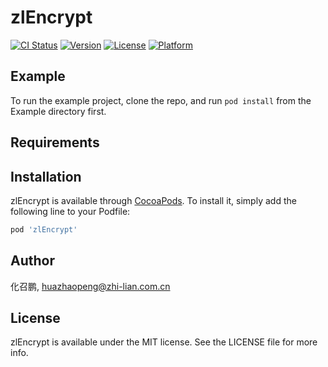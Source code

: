 # zlEncrypt

[![CI Status](https://img.shields.io/travis/化召鹏/zlEncrypt.svg?style=flat)](https://travis-ci.org/化召鹏/zlEncrypt)
[![Version](https://img.shields.io/cocoapods/v/zlEncrypt.svg?style=flat)](https://cocoapods.org/pods/zlEncrypt)
[![License](https://img.shields.io/cocoapods/l/zlEncrypt.svg?style=flat)](https://cocoapods.org/pods/zlEncrypt)
[![Platform](https://img.shields.io/cocoapods/p/zlEncrypt.svg?style=flat)](https://cocoapods.org/pods/zlEncrypt)

## Example

To run the example project, clone the repo, and run `pod install` from the Example directory first.

## Requirements

## Installation

zlEncrypt is available through [CocoaPods](https://cocoapods.org). To install
it, simply add the following line to your Podfile:

```ruby
pod 'zlEncrypt'
```

## Author

化召鹏, huazhaopeng@zhi-lian.com.cn

## License

zlEncrypt is available under the MIT license. See the LICENSE file for more info.
